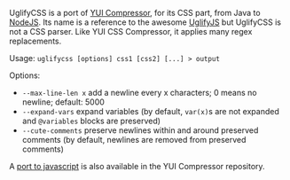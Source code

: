 UglifyCSS is a port of [YUI Compressor](https://github.com/yui/yuicompressor), for its CSS part, from Java to [NodeJS](http://nodejs.org). Its name is a reference to the awesome [UglifyJS](https://github.com/mishoo/UglifyJS) but UglifyCSS is not a CSS parser. Like YUI CSS Compressor, it applies many regex replacements.

Usage: `uglifycss [options] css1 [css2] [...] > output`

Options:

* `--max-line-len x` add a newline every x characters; 0 means no newline; default: 5000
* `--expand-vars` expand variables (by default, `var(x)`s are not expanded and `@variables` blocks are preserved)
* `--cute-comments` preserve newlines within and around preserved comments (by default, newlines are removed from preserved comments)

A [port to javascript](https://github.com/yui/yuicompressor/blob/master/ports/js/cssmin.js) is also available in the YUI Compressor repository.
